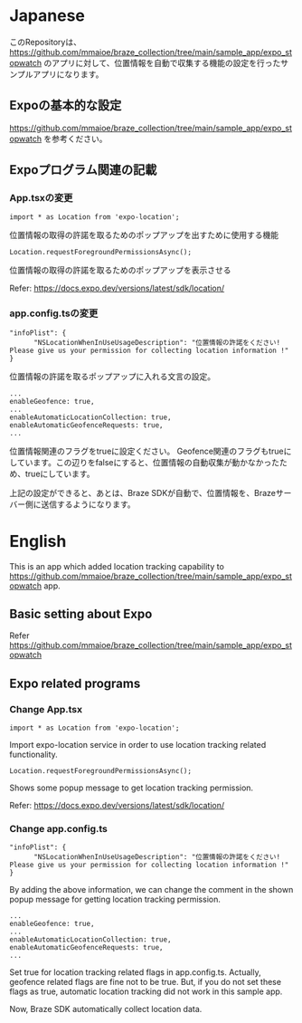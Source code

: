 
# Japanese

このRepositoryは、https://github.com/mmaioe/braze_collection/tree/main/sample_app/expo_stopwatch のアプリに対して、位置情報を自動で収集する機能の設定を行ったサンプルアプリになります。

## Expoの基本的な設定
https://github.com/mmaioe/braze_collection/tree/main/sample_app/expo_stopwatch を参考ください。

## Expoプログラム関連の記載

### App.tsxの変更

```
import * as Location from 'expo-location';
```
位置情報の取得の許諾を取るためのポップアップを出すために使用する機能

```
Location.requestForegroundPermissionsAsync();
```
位置情報の取得の許諾を取るためのポップアップを表示させる

Refer: https://docs.expo.dev/versions/latest/sdk/location/

### app.config.tsの変更

```
"infoPlist": {
      "NSLocationWhenInUseUsageDescription": "位置情報の許諾をください! Please give us your permission for collecting location information !"
}
```
位置情報の許諾を取るポップアップに入れる文言の設定。

```
...
enableGeofence: true,
...
enableAutomaticLocationCollection: true,
enableAutomaticGeofenceRequests: true,
...
```
位置情報関連のフラグをtrueに設定ください。
Geofence関連のフラグもtrueにしています。この辺りをfalseにすると、位置情報の自動収集が動かなかったため、trueにしています。

上記の設定ができると、あとは、Braze SDKが自動で、位置情報を、Brazeサーバー側に送信するようになります。

# English

This is an app which added location tracking capability to https://github.com/mmaioe/braze_collection/tree/main/sample_app/expo_stopwatch  app.

## Basic setting about Expo
Refer https://github.com/mmaioe/braze_collection/tree/main/sample_app/expo_stopwatch

## Expo related programs

### Change App.tsx

```
import * as Location from 'expo-location';
```
Import expo-location service in order to use location tracking related functionality.

```
Location.requestForegroundPermissionsAsync();
```
Shows some popup message to get location tracking permission.

Refer: https://docs.expo.dev/versions/latest/sdk/location/

### Change app.config.ts

```
"infoPlist": {
      "NSLocationWhenInUseUsageDescription": "位置情報の許諾をください! Please give us your permission for collecting location information !"
}
```
By adding the above information, we can change the comment in the shown popup message for getting location tracking permission.

```
...
enableGeofence: true,
...
enableAutomaticLocationCollection: true,
enableAutomaticGeofenceRequests: true,
...
```
Set true for location tracking related flags in app.config.ts.
Actually, geofence related flags are fine not to be true. But, if you do not set these flags as true, automatic location tracking did not work in this sample app.

Now, Braze SDK automatically collect location data.